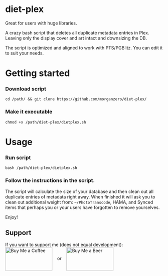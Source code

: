 # diet-plex

Great for users with huge libraries.

A crazy bash script that deletes all duplicate metadata entries in Plex. Leaving only the display cover and art intact and downsizing the DB.

The script is optimized and aligned to work with PTS/PGBlitz. You can edit it to suit your needs.

# Getting started

### Download script
```cd /path/ && git clone https://github.com/morganzero/diet-plex/```

### Make it executable
```chmod +x /path/diet-plex/dietplex.sh```

# Usage

### Run script
```bash /path/diet-plex/dietplex.sh```

### Follow the instructions in the script.

The script will calculate the size of your database and then clean out all duplicate entries of metadata right away. When finished it will ask you to clean out additional weight from: `~/PhotoTranscode`, HAMA, and Synced items that perhaps you or your users have forgotten to remove yourselves.

Enjoy!

## Support

If you want to support me (does not equal development): <br>
<a href="https://www.paypal.com/paypalme/sizemattrs/1" target=blank><img src=http://imgur.com/WSVZSTW.png alt="Buy Me a Coffee" height=75 width=150 align='center'></a> &nbsp;&nbsp; or &nbsp;&nbsp; <a href="https://www.paypal.com/paypalme/sizemattrs/3" target=blank><img src=http://imgur.com/gnvlm6n.jpg alt="Buy Me a Beer" height=75 width=150 align='center'></a>
